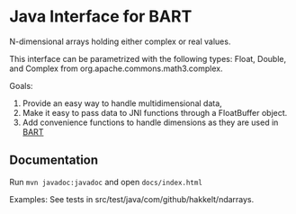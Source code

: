 # Java Interface for BART

N-dimensional arrays holding either complex or real values.

This interface can be parametrized with the following types: Float, Double, and Complex from org.apache.commons.math3.complex.

Goals:
 1. Provide an easy way to handle multidimensional data,
 2. Make it easy to pass data to JNI functions through a FloatBuffer object.
 3. Add convenience functions to handle dimensions as they are used in [BART](https://github.com/mrirecon/bart)

## Documentation

Run `mvn javadoc:javadoc` and open `docs/index.html`

Examples: See tests in src/test/java/com/github/hakkelt/ndarrays.
